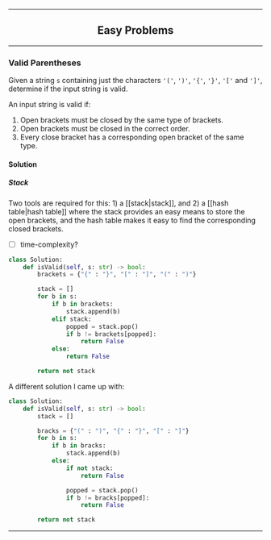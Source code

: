 ----

<h2 style="text-align: center;">Easy Problems</h2>

----
### Valid Parentheses

Given a string `s` containing just the characters `'('`, `')'`, `'{'`, `'}'`, `'['` and `']'`, determine if the input string is valid.

An input string is valid if:

1. Open brackets must be closed by the same type of brackets.
2. Open brackets must be closed in the correct order.
3. Every close bracket has a corresponding open bracket of the same type.

#### Solution

##### Stack

Two tools are required for this: 1) a [[stack|stack]], and 2) a [[hash table|hash table]] where the stack provides an easy means to store the open brackets, and the hash table makes it easy to find the corresponding closed brackets.

- [ ] time-complexity?

```Python
class Solution:
    def isValid(self, s: str) -> bool:
        brackets = {"{" : "}", "[" : "]", "(" : ")"}

        stack = []
        for b in s:
            if b in brackets:
                stack.append(b)
            elif stack:
                popped = stack.pop()
                if b != brackets[popped]:
                    return False
            else:
                return False

        return not stack
```

A different solution I came up with:
```python
class Solution:
    def isValid(self, s: str) -> bool:
        stack = []

        bracks = {"(" : ")", "{" : "}", "[" : "]"}
        for b in s:
            if b in bracks:
                stack.append(b)
            else:
                if not stack:
                    return False

                popped = stack.pop()
                if b != bracks[popped]:
                    return False

        return not stack
```

----
